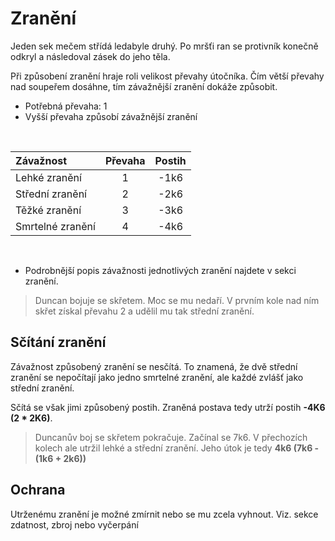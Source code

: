 # Zranění

Jeden sek mečem střídá ledabyle druhý. Po mršťi ran se protivník konečně
odkryl a následoval zásek do jeho těla.

Při způsobení zranění hraje roli velikost převahy útočníka. Čím větší
převahy nad soupeřem dosáhne, tím závažnější zranění dokáže způsobit.

- Potřebná převaha: 1
- Vyšší převaha způsobí závažnější zranění

<br/>

| Závažnost        | Převaha |  Postih  |
|:-----------------|:-------:|:--------:|
| Lehké zranění    |    1    |   -1k6   |
| Střední zranění  |    2    |   -2k6   |
| Těžké zranění    |    3    |   -3k6   |
| Smrtelné zranění |    4    |   -4k6   |

<br/>

* Podrobnější popis závažnosti jednotlivých zranění najdete v sekci
  zranění.

> Duncan bojuje se skřetem. Moc se mu nedaří. V prvním kole nad ním skřet
> získal převahu 2 a udělil mu tak střední zranění.

## Sčítání zranění

Závažnost způsobený zranění se nesčítá. To znamená, že dvě střední zranění
se nepočítají jako jedno smrtelné zranění, ale každé zvlášť jako střední
zranění.

Sčítá se však jimi způsobený postih. Zraněná postava tedy utrží postih
**-4K6 (2 * 2K6)**.

> Duncanův boj se skřetem pokračuje. Začínal se 7k6. V přechozích kolech
> ale utržil lehké a střední zranění. Jeho útok je tedy
> **4k6 (7k6 - (1k6 + 2k6))**

## Ochrana

Utrženému zranění je možné zmírnit nebo se mu zcela vyhnout. Viz. sekce
zdatnost, zbroj nebo vyčerpání
